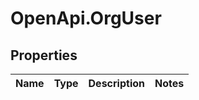 # OpenApi.OrgUser

## Properties
Name | Type | Description | Notes
------------ | ------------- | ------------- | -------------
